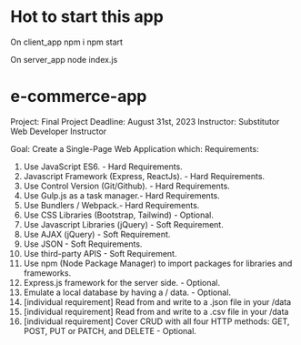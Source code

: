 # Hot to start this app

On client_app
npm i
npm start

On server_app
node index.js

# e-commerce-app

Project: Final Project
Deadline: August 31st, 2023
Instructor: Substitutor Web Developer Instructor

Goal: Create a Single-Page Web Application which:
Requirements:
1. Use JavaScript ES6. - Hard Requirements.
2. Javascript Framework (Express, ReactJs). - Hard Requirements.
3. Use Control Version (Git/Github). - Hard Requirements.
4. Use Gulp.js as a task manager.- Hard Requirements.
5. Use Bundlers / Webpack.- Hard Requirements.
6. Use CSS Libraries (Bootstrap, Tailwind) - Optional.
7. Use Javascript Libraries (jQuery) - Soft Requirement.
8. Use AJAX (jQuery) - Soft Requirement.
9. Use JSON - Soft Requirements.
10. Use third-party APIS - Soft Requirement.
11. Use npm (Node Package Manager) to import packages for libraries and
frameworks.
12. Express.js framework for the server side. - Optional.
13. Emulate a local database by having a / data. - Optional.
14. [individual requirement] Read from and write to a .json file in your /data
15. [individual requirement] Read from and write to a .csv file in your /data
16. [individual requirement] Cover CRUD with all four HTTP methods: GET,
POST, PUT or PATCH, and DELETE - Optional.
